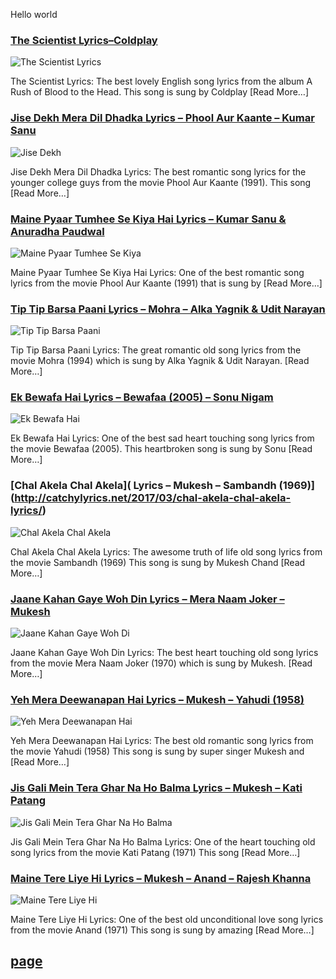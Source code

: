 Hello world

### [The Scientist Lyrics–Coldplay](http://catchylyrics.net/2017/03/the-scientist-lyrics-coldplay/)
![The Scientist Lyrics](http://catchylyrics.net/wp-content/uploads/2017/03/The-Scientist-Lyrics-300x150.jpg)

The Scientist Lyrics: The best lovely English song lyrics from the album A Rush of Blood to the Head. 
This song is sung by Coldplay [Read More…]

### [Jise Dekh Mera Dil Dhadka Lyrics – Phool Aur Kaante – Kumar Sanu](http://catchylyrics.net/2017/03/jise-dekh-mera-dil-dhadka-lyrics/)
![Jise Dekh](http://catchylyrics.net/wp-content/uploads/2017/03/Jise-Dekh-Mera-Dil-Dhadka-Lyrics-300x150.jpg)

Jise Dekh Mera Dil Dhadka Lyrics: The best romantic song lyrics for the younger college
guys from the movie Phool Aur Kaante (1991). This song [Read More…]

### [Maine Pyaar Tumhee Se Kiya Hai Lyrics – Kumar Sanu & Anuradha Paudwal](http://catchylyrics.net/2017/03/maine-pyaar-tumhee-se-kiya-hai-lyrics/)
![Maine Pyaar Tumhee Se Kiya](http://catchylyrics.net/wp-content/uploads/2017/03/Maine-Pyar-Tumhi-Se-Kiya-Hai-Lyrics-300x150.jpg)

Maine Pyaar Tumhee Se Kiya Hai Lyrics: One of the best romantic song lyrics from the movie Phool Aur Kaante
(1991) that is sung by [Read More…]

### [Tip Tip Barsa Paani Lyrics – Mohra – Alka Yagnik & Udit Narayan](http://catchylyrics.net/2017/03/tip-tip-barsa-paani-lyrics/)
![Tip Tip Barsa Paani](http://catchylyrics.net/wp-content/uploads/2017/03/Tip-Tip-Barsa-Paani-lyrics-300x150.jpg)

Tip Tip Barsa Paani Lyrics: The great romantic old song lyrics from the movie Mohra (1994)
which is sung by Alka Yagnik & Udit Narayan. [Read More…]

### [Ek Bewafa Hai Lyrics – Bewafaa (2005) – Sonu Nigam](http://catchylyrics.net/2017/03/ek-bewafa-hai-lyrics/)
![Ek Bewafa Hai](http://catchylyrics.net/wp-content/uploads/2017/03/Ek-bewafa-hai-lyrics-300x150.jpg)

Ek Bewafa Hai Lyrics: One of the best sad heart touching song lyrics from the movie Bewafaa (2005).
This heartbroken song is sung by Sonu [Read More…]

### [Chal Akela Chal Akela]( Lyrics – Mukesh – Sambandh (1969)](http://catchylyrics.net/2017/03/chal-akela-chal-akela-lyrics/)
![Chal Akela Chal Akela](http://catchylyrics.net/wp-content/uploads/2017/03/chal-akela-lyrics-300x150.jpg)

Chal Akela Chal Akela Lyrics: The awesome truth of life old song lyrics from the movie Sambandh (1969)
This song is sung by Mukesh Chand [Read More…]

### [Jaane Kahan Gaye Woh Din Lyrics – Mera Naam Joker – Mukesh](http://catchylyrics.net/2017/03/jaane-kahan-gaye-woh-din-lyrics/)
![Jaane Kahan Gaye Woh Di](http://catchylyrics.net/wp-content/uploads/2017/03/jane-kaha-gaye-woh-din-300x150.jpg)

Jaane Kahan Gaye Woh Din Lyrics: The best heart touching old song lyrics from the movie Mera Naam Joker
(1970) which is sung by Mukesh. [Read More…]

### [Yeh Mera Deewanapan Hai Lyrics – Mukesh – Yahudi (1958)](http://catchylyrics.net/2017/03/yeh-mera-deewanapan-lyrics/)
![Yeh Mera Deewanapan Hai](http://catchylyrics.net/wp-content/uploads/2017/03/yeh-mera-dewana-300x150.jpg)

Yeh Mera Deewanapan Hai Lyrics: The best old romantic song lyrics from the movie Yahudi (1958)
This song is sung by super singer Mukesh and [Read More…]

### [Jis Gali Mein Tera Ghar Na Ho Balma Lyrics – Mukesh – Kati Patang](http://catchylyrics.net/2017/03/jis-gali-mein-tera-ghar-lyrics/)
![Jis Gali Mein Tera Ghar Na Ho Balma](http://catchylyrics.net/wp-content/uploads/2017/03/Jis-gali-tera-ghar-na-ho-lyrics-300x150.jpg)

Jis Gali Mein Tera Ghar Na Ho Balma Lyrics: One of the heart touching old song lyrics from the movie Kati Patang (1971)
This song [Read More…]

### [Maine Tere Liye Hi Lyrics – Mukesh – Anand – Rajesh Khanna](http://catchylyrics.net/2017/03/maine-tere-liye-hi-lyrics/)
![Maine Tere Liye Hi](http://catchylyrics.net/wp-content/uploads/2017/03/main-tere-liye-300x150.jpg)

Maine Tere Liye Hi Lyrics: One of the best old unconditional love song lyrics from the movie Anand (1971)
This song is sung by amazing [Read More…]

## [page]()
